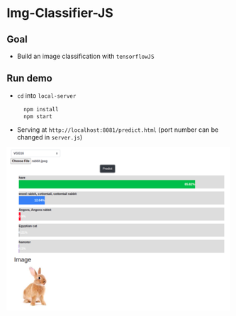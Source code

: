 # Img-Classifier-JS

## Goal

- Build an image classification with `tensorflowJS`

## Run demo
- `cd` into `local-server`
        
        npm install
        npm start 

- Serving at `http://localhost:8081/predict.html` (port number can be changed in `server.js`)

![](https://github.com/SimonCao1207/Img-Classifier-JS/blob/main/img/demo.png?raw=true)


